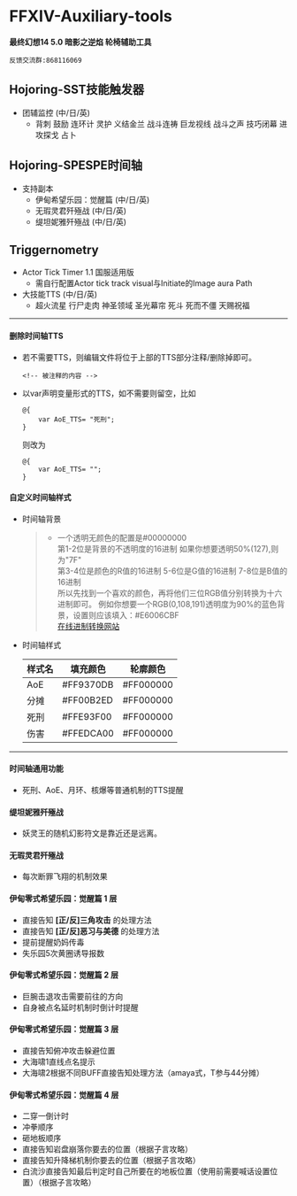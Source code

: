﻿# FFXIV-Auxiliary-tools
**最终幻想14 5.0 暗影之逆焰 轮椅辅助工具**
    
    反馈交流群:868116069

## Hojoring-SST技能触发器
- 团辅监控 (中/日/英)
    - 背刺 鼓励 连环计 灵护 义结金兰 战斗连祷 巨龙视线 战斗之声 技巧闭幕 进攻探戈 占卜
## Hojoring-SPESPE时间轴 
-  支持副本
    - 伊甸希望乐园：觉醒篇 (中/日/英)
    - 无瑕灵君歼殛战 (中/日/英)
    - 缇坦妮雅歼殛战 (中/日/英)
## Triggernometry
- Actor Tick Timer 1.1 国服适用版
    - 需自行配置Actor tick track visual与Initiate的Image aura Path
- 大技能TTS (中/日/英)
    - 超火流星 行尸走肉 神圣领域 圣光幕帘 死斗 死而不僵 天赐祝福
---
#### 删除时间轴TTS
- 若不需要TTS，则编辑文件将位于上部的TTS部分注释/删除掉即可。
    ```
    <!-- 被注释的内容 -->
    ```
- 以var声明变量形式的TTS，如不需要则留空，比如

    ```
    @{
        var AoE_TTS= "死刑";
    }
    ```
    则改为   
    ```
    @{
        var AoE_TTS= "";
    }
    ```
#### 自定义时间轴样式
- 时间轴背景  
    >- 一个透明无颜色的配置是#00000000  
    第1-2位是背景的不透明度的16进制 如果你想要透明50%(127),则为"7F"  
    第3-4位是颜色的R值的16进制  5-6位是G值的16进制 7-8位是B值的16进制  
    所以先找到一个喜欢的颜色，再将他们三位RGB值分别转换为十六进制即可。
    例如你想要一个RGB(0,108,191)透明度为90%的蓝色背景，设置则应该填入：#E6006CBF  
    [在线进制转换网站](https://tool.oschina.net/hexconvert)

- 时间轴样式

    样式名|填充颜色|轮廓颜色 
    -|-|-|
    AoE|#FF9370DB|#FF000000
    分摊|#FF00B2ED|#FF000000
    死刑|#FFE93F00|#FF000000
    伤害|#FFEDCA00|#FF000000
---
#### 时间轴通用功能
- 死刑、AoE、月环、核爆等普通机制的TTS提醒
#### 缇坦妮雅歼殛战
- 妖灵王的随机幻影符文是靠近还是远离。
#### 无瑕灵君歼殛战
- 每次断罪飞翔的机制效果
####  伊甸零式希望乐园：觉醒篇 1 层
- 直接告知 **\[正/反\]三角攻击** 的处理方法
- 直接告知 **\[正/反\]恶习与美德** 的处理方法
- 提前提醒奶妈传毒
- 失乐园5次黄圈诱导报数
#### 伊甸零式希望乐园：觉醒篇 2 层
- 巨腕击退攻击需要前往的方向
- 自身被点名延时机制时倒计时提醒
#### 伊甸零式希望乐园：觉醒篇 3 层
- 直接告知俯冲攻击躲避位置
- 大海啸1直线点名提示
- 大海啸2根据不同BUFF直接告知处理方法（amaya式，T参与44分摊）
#### 伊甸零式希望乐园：觉醒篇 4 层
- 二穿一倒计时
- 冲拳顺序
- 砸地板顺序
- 直接告知岩盘崩落你要去的位置（根据子言攻略）
- 直接告知升降梯机制你要去的位置（根据子言攻略）
- 白流沙直接告知最后判定时自己所要在的地板位置（使用前需要喊话设置位置）（根据子言攻略）
